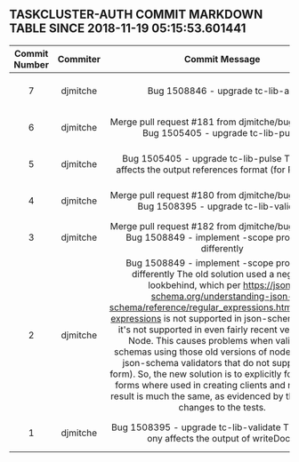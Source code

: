 ## TASKCLUSTER-AUTH COMMIT MARKDOWN TABLE SINCE 2018-11-19 05:15:53.601441

| Commit Number | Commiter | Commit Message | Commit Url | Date | 
|:---:|:----:|:----------------------------------:|:------:|:----:| 
|7|djmitche|Bug 1508846 - upgrade tc-lib-api|[URL](https://github.com/taskcluster/taskcluster-auth/commit/ee8964bac335b073f41210c3968e7f12a5ec5341)|2018-11-21 20:12:20
|6|djmitche|Merge pull request #181 from djmitche/bug1505405  Bug 1505405 - upgrade tc-lib-pulse|[URL](https://github.com/taskcluster/taskcluster-auth/commit/d0bc2154649c75406ff56757d126127289ee4e01)|2018-11-21 20:32:22
|5|djmitche|Bug 1505405 - upgrade tc-lib-pulse  This only affects the output references format (for RFC 128)|[URL](https://github.com/taskcluster/taskcluster-auth/commit/33052858d025cf67f128dff7fd55231c323c95b1)|2018-11-20 19:13:43
|4|djmitche|Merge pull request #180 from djmitche/bug1508395  Bug 1508395 - upgrade tc-lib-validate|[URL](https://github.com/taskcluster/taskcluster-auth/commit/9ed089f62916fa2a54967379cfb5bc35156b8cea)|2018-11-21 19:48:44
|3|djmitche|Merge pull request #182 from djmitche/bug1508849  Bug 1508849 - implement   -scope protection differently|[URL](https://github.com/taskcluster/taskcluster-auth/commit/052d624ea730559489f6984b8fb47b819e2ffe94)|2018-11-21 19:48:33
|2|djmitche|Bug 1508849 - implement   -scope protection differently  The old solution used a negative lookbehind, which per https://json-schema.org/understanding-json-schema/reference/regular_expressions.html#regular-expressions is not supported in json-schema.  In fact, it's not supported in even fairly recent versions of Node.  This causes problems when validating schemas using those old versions of node (or using json-schema validators that do not support this form).  So, the new solution is to explicitly forbid those forms where used in creating clients and roles.  The result is much the same, as evidenced by the minimal changes to the tests.|[URL](https://github.com/taskcluster/taskcluster-auth/commit/b19103d6d2ac47d16e2086a283e04320651ff383)|2018-11-21 00:46:14
|1|djmitche|Bug 1508395 - upgrade tc-lib-validate  The change ony affects the output of writeDocs.|[URL](https://github.com/taskcluster/taskcluster-auth/commit/e52d89a68dc312b5ca045558ff7d4011663312db)|2018-11-20 19:10:53


